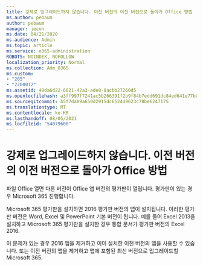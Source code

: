 ```yaml
---
title: 강제로 업그레이드하지 않습니다. 이전 버전의 이전 버전으로 돌아가 Office 방법
ms.author: pebaum
author: pebaum
manager: jecon
ms.date: 04/21/2020
ms.audience: Admin
ms.topic: article
ms.service: o365-administration
ROBOTS: NOINDEX, NOFOLLOW
localization_priority: Normal
ms.collection: Adm_O365
ms.custom:
- "265"
- "2200012"
ms.assetid: 49da6d22-6821-42a3-ade8-8acbb27260d5
ms.openlocfilehash: a3ff997f7241ac5b266391f2b9f84b7edd691dc84ed641e77b091d33c5a3dbf5
ms.sourcegitcommit: b5f7da89a650d2915dc652449623c78be6247175
ms.translationtype: MT
ms.contentlocale: ko-KR
ms.lasthandoff: 08/05/2021
ms.locfileid: "54079600"
---
```

# <a name="dont-force-me-to-upgrade-how-do-i-go-back-to-the-previous-office-version"></a>강제로 업그레이드하지 않습니다. 이전 버전의 이전 버전으로 돌아가 Office 방법

파일 Office 열면 다른 버전이 Office 앱 버전의 평가판이 열립니다. 평가판이 있는 경우 Microsoft 365 진행합니다.
  
Microsoft 365 평가판을 설치하면 2016 평가판 버전의 앱이 설치됩니다. 이러한 평가판 버전은 Word, Excel 및 PowerPoint 기본 버전이 됩니다. 예를 들어 Excel 2013을 설치하고 Microsoft 365 평가판을 설치한 경우 통합 문서가 평가판 버전의 Excel 2016.
  
이 문제가 있는 경우 [](https://support.office.com/article/9dd49b83-264a-477a-8fcc-2fdf5dbf61d8.aspx) 2016 앱을 제거하고 이미 설치한 이전 버전의 앱을 사용할 수 있습니다. 또는 이전 [](https://support.office.com/article/9dd49b83-264a-477a-8fcc-2fdf5dbf61d8.aspx) 버전의 앱을 제거하고 앱에 포함된 최신 버전으로 업그레이드할 Microsoft 365.
